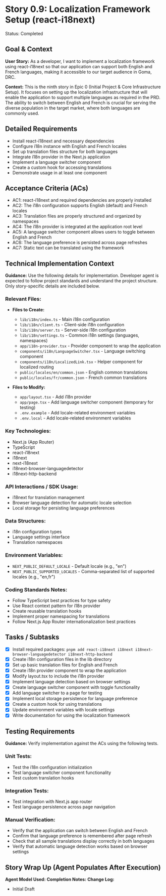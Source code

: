 # Story 0.9: Localization Framework Setup (react-i18next)

Status: Completed

## Goal & Context

**User Story:** As a developer, I want to implement a localization framework using react-i18next so that our application can support both English and French languages, making it accessible to our target audience in Goma, DRC.

**Context:** This is the ninth story in Epic 0 (Initial Project & Core Infrastructure Setup). It focuses on setting up the localization infrastructure that will enable the application to support multiple languages as required in the PRD. The ability to switch between English and French is crucial for serving the diverse population in the target market, where both languages are commonly used.

## Detailed Requirements

- Install react-i18next and necessary dependencies
- Configure i18n instance with English and French locales
- Set up translation files structure for both languages
- Integrate i18n provider in the Next.js application
- Implement a language switcher component
- Create a custom hook for accessing translations
- Demonstrate usage in at least one component

## Acceptance Criteria (ACs)

- AC1: react-i18next and required dependencies are properly installed
- AC2: The i18n configuration supports English (default) and French locales
- AC3: Translation files are properly structured and organized by namespaces
- AC4: The i18n provider is integrated at the application root level
- AC5: A language switcher component allows users to toggle between English and French
- AC6: The language preference is persisted across page refreshes
- AC7: Static text can be translated using the framework

## Technical Implementation Context

**Guidance:** Use the following details for implementation. Developer agent is expected to follow project standards and understand the project structure. Only story-specific details are included below.

### Relevant Files:

- **Files to Create:**

  - `lib/i18n/index.ts` - Main i18n configuration
  - `lib/i18n/client.ts` - Client-side i18n configuration
  - `lib/i18n/server.ts` - Server-side i18n configuration
  - `lib/i18n/settings.ts` - Common i18n settings (languages, namespaces)
  - `app/i18n-provider.tsx` - Provider component to wrap the application
  - `components/i18n/LanguageSwitcher.tsx` - Language switching component
  - `components/i18n/LocalizedLink.tsx` - Helper component for localized routing
  - `public/locales/en/common.json` - English common translations
  - `public/locales/fr/common.json` - French common translations

- **Files to Modify:**
  - `app/layout.tsx` - Add i18n provider
  - `app/page.tsx` - Add language switcher component (temporary for testing)
  - `.env.example` - Add locale-related environment variables
  - `.env.local` - Add locale-related environment variables

### Key Technologies:

- Next.js (App Router)
- TypeScript
- react-i18next
- i18next
- next-i18next
- i18next-browser-languagedetector
- i18next-http-backend

### API Interactions / SDK Usage:

- i18next for translation management
- Browser language detection for automatic locale selection
- Local storage for persisting language preferences

### Data Structures:

- i18n configuration types
- Language settings interface
- Translation namespaces

### Environment Variables:

- `NEXT_PUBLIC_DEFAULT_LOCALE` - Default locale (e.g., "en")
- `NEXT_PUBLIC_SUPPORTED_LOCALES` - Comma-separated list of supported locales (e.g., "en,fr")

### Coding Standards Notes:

- Follow TypeScript best practices for type safety
- Use React context pattern for i18n provider
- Create reusable translation hooks
- Implement proper namespacing for translations
- Follow Next.js App Router internationalization best practices

## Tasks / Subtasks

- [x] Install required packages: `pnpm add react-i18next i18next i18next-browser-languagedetector i18next-http-backend`
- [x] Create i18n configuration files in the lib directory
- [x] Set up basic translation files for English and French
- [x] Create i18n provider component to wrap the application
- [x] Modify layout.tsx to include the i18n provider
- [x] Implement language detection based on browser settings
- [x] Create language switcher component with toggle functionality
- [x] Add language switcher to a page for testing
- [x] Implement local storage persistence for language preference
- [x] Create a custom hook for using translations
- [x] Update environment variables with locale settings
- [x] Write documentation for using the localization framework

## Testing Requirements

**Guidance:** Verify implementation against the ACs using the following tests.

### Unit Tests:

- Test the i18n configuration initialization
- Test language switcher component functionality
- Test custom translation hooks

### Integration Tests:

- Test integration with Next.js app router
- Test language persistence across page navigation

### Manual Verification:

- Verify that the application can switch between English and French
- Confirm that language preference is remembered after page refresh
- Check that all sample translations display correctly in both languages
- Verify that automatic language detection works based on browser settings

## Story Wrap Up (Agent Populates After Execution)

**Agent Model Used:**
**Completion Notes:**
**Change Log:**

- Initial Draft
